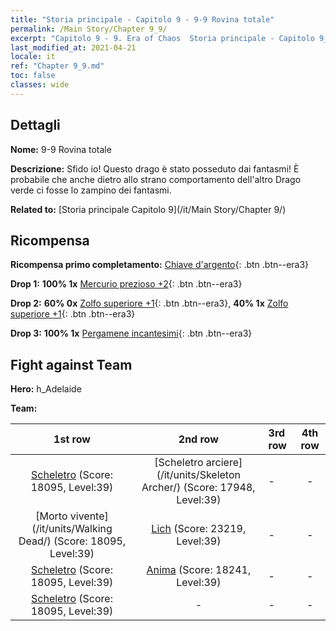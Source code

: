 ```yaml
---
title: "Storia principale - Capitolo 9 - 9-9 Rovina totale"
permalink: /Main Story/Chapter 9_9/
excerpt: "Capitolo 9 - 9. Era of Chaos  Storia principale - Capitolo 9_9. 9-9 Rovina totale"
last_modified_at: 2021-04-21
locale: it
ref: "Chapter 9_9.md"
toc: false
classes: wide
---
```


## Dettagli

 **Nome:** 9-9 Rovina totale

 **Descrizione:** Sfido io! Questo drago è stato posseduto dai fantasmi! È probabile che anche dietro allo strano comportamento dell'altro Drago verde ci fosse lo zampino dei fantasmi.

 **Related to:** [Storia principale Capitolo 9](/it/Main Story/Chapter 9/)

## Ricompensa

 **Ricompensa primo completamento:** [Chiave d'argento](/it/Items/con_693/){: .btn .btn--era3}

 **Drop 1:** **100% 1x** [Mercurio prezioso +2](/it/Items/mat_28/){: .btn .btn--era3}

 **Drop 2:** **60% 0x** [Zolfo superiore +1](/it/Items/mat_22/){: .btn .btn--era3}, **40% 1x** [Zolfo superiore +1](/it/Items/mat_22/){: .btn .btn--era3}

 **Drop 3:** **100% 1x** [Pergamene incantesimi](/it/Items/con_694/){: .btn .btn--era3}


## Fight against Team
 **Hero:** h_Adelaide

 **Team:**


  | 1st row | 2nd row | 3rd row | 4th row |
  |:----:|:----:|:----|:----:|
  | [Scheletro](/it/units/Skeleton/) (Score: 18095, Level:39)  | [Scheletro arciere](/it/units/Skeleton Archer/) (Score: 17948, Level:39)  | - | - |
  | [Morto vivente](/it/units/Walking Dead/) (Score: 18095, Level:39)  | [Lich](/it/units/Lich/) (Score: 23219, Level:39)  | - | - |
  | [Scheletro](/it/units/Skeleton/) (Score: 18095, Level:39)  | [Anima](/it/units/Wight/) (Score: 18241, Level:39)  | - | - |
  | [Scheletro](/it/units/Skeleton/) (Score: 18095, Level:39)  | - | - | - |


